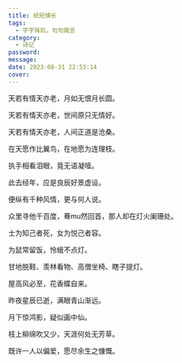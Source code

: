 ```yaml
---
title: 纸短情长
tags:
  - 字字珠玑，句句箴言
category:
  - 诗记
password:
message:
date: 2023-08-31 22:53:14
cover:
---
```


天若有情天亦老，月如无恨月长圆。

天若有情天亦老，世间原只无情好。

天若有情天亦老，人间正道是沧桑。

在天愿作比翼鸟，在地愿为连理枝。

执手相看泪眼，竟无语凝噎。

此去经年，应是良辰好景虚设。

便纵有千种风情，更与何人说。

众里寻他千百度，蓦mu然回首，那人却在灯火阑珊处。

士为知己者死，女为悦己者容。

为鼠常留饭，怜蛾不点灯。

甘地脱鞋、羡林看物、高僧坐椅、瞎子提灯。

屋高风必至，花香蝶自来。

昨夜星辰已逝，满眼青山渐远。

月下惊鸿影，疑似画中仙。

枝上柳绵吹又少，天涯何处无芳草。

既许一人以偏爱，愿尽余生之慷慨。
